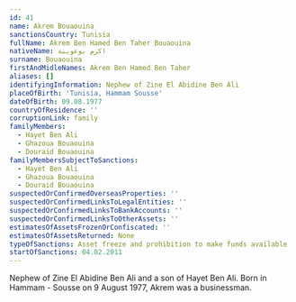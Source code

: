 ```yaml
---
id: 41
name: Akrem Bouaouina
sanctionsCountry: Tunisia
fullName: Akrem Ben Hamed Ben Taher Bouaouina
nativeName: اكرم بوعوينة
surname: Bouaouina
firstAndMidleNames: Akrem Ben Hamed Ben Taher
aliases: []
identifyingInformation: Nephew of Zine El Abidine Ben Ali
placeOfBirth: 'Tunisia, Hammam Sousse'
dateOfBirth: 09.08.1977
countryOfResidence: ''
corruptionLink: family
familyMembers:
  - Hayet Ben Ali
  - Ghazoua Bouaouina
  - Douraid Bouaouina
familyMembersSubjectToSanctions:
  - Hayet Ben Ali
  - Ghazoua Bouaouina
  - Douraid Bouaouina
suspectedOrConfirmedOverseasProperties: ''
suspectedOrConfirmedLinksToLegalEntities: ''
suspectedOrConfirmedLinksToBankAccounts: ''
suspectedOrConfirmedLinksToOtherAssets: ''
estimatesOfAssetsFrozenOrConfiscated: ''
estimatesOfAssetsReturned: None
typeOfSanctions: Asset freeze and prohibition to make funds available
startOfSanctions: 04.02.2011
---
```

Nephew of Zine El Abidine Ben Ali and a son of Hayet Ben Ali. Born in Hammam - 
Sousse on 9 August 1977, Akrem was a businessman. 

